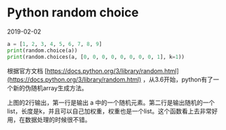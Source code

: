 # Python random choice

2019-02-02

```python
a = [1, 2, 3, 4, 5, 6, 7, 8, 9]
print(random.choice(a))
print(random.choices(a, [0, 0, 0, 0, 0, 0, 0, 0, 1], k=1))
```

根据官方文档 [https://docs.python.org/3/library/random.html](https://docs.python.org/3/library/random.html) ，从3.6开始，python有了一个新的伪随机array生成方法。

上图的2行输出，第一行是输出 a 中的一个随机元素。第二行是输出随机的一个list，长度是k，并且可以自己加权重，权重也是一个list。这个函数看上去非常好用，在数据处理的时候很不错。

